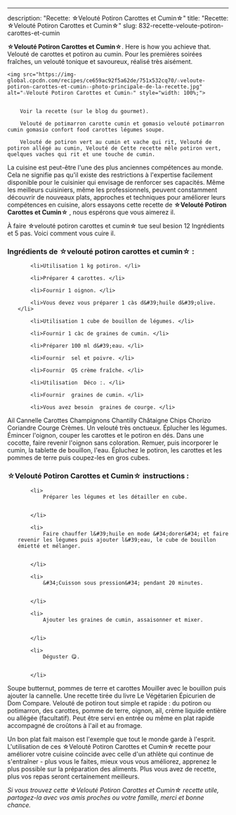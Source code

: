 ---
description: "Recette: ☆Velouté Potiron Carottes et Cumin☆"
title: "Recette: ☆Velouté Potiron Carottes et Cumin☆"
slug: 832-recette-veloute-potiron-carottes-et-cumin

<p>
	<strong>☆Velouté Potiron Carottes et Cumin☆</strong>. 
	Here is how you achieve that. Velouté de carottes et potiron au cumin. Pour les premières soirées fraîches, un velouté tonique et savoureux, réalisé très aisément.
</p>
<p>
	
	<img src="https://img-global.cpcdn.com/recipes/ce659ac92f5a62de/751x532cq70/☆veloute-potiron-carottes-et-cumin☆-photo-principale-de-la-recette.jpg" alt="☆Velouté Potiron Carottes et Cumin☆" style="width: 100%;">
	
	
		Voir la recette (sur le blog du gourmet).
	
		Velouté de potimarron carotte cumin et gomasio velouté potimarron cumin gomasio confort food carottes légumes soupe.
	
		Velouté de potiron vert au cumin et vache qui rit, Velouté de potiron allégé au cumin, Velouté de Cette recette mêle potiron vert, quelques vaches qui rit et une touche de cumin.
	
</p>

La cuisine est peut-être l'une des plus anciennes compétences au monde. Cela ne signifie pas qu'il existe des restrictions à l'expertise facilement disponible pour le cuisinier qui envisage de renforcer ses capacités. Même les meilleurs cuisiniers, même les professionnels, peuvent constamment découvrir de nouveaux plats, approches et techniques pour améliorer leurs compétences en cuisine, alors essayons cette recette de <strong> ☆Velouté Potiron Carottes et Cumin☆ </strong>, nous espérons que vous aimerez il.

<!--inarticleads1-->

À faire ☆velouté potiron carottes et cumin☆ tue seul besion 12 Ingrédients et 5 pas. Voici comment vous cuire il.

<h3>Ingrédients de ☆velouté potiron carottes et cumin☆ :</h3>

<ol>
	
		<li>Utilisation 1 kg potiron. </li>
	
		<li>Préparer 4 carottes. </li>
	
		<li>Fournir 1 oignon. </li>
	
		<li>Vous devez vous préparer 1 càs d&#39;huile d&#39;olive. </li>
	
		<li>Utilisation 1 cube de bouillon de légumes. </li>
	
		<li>Fournir 1 càc de graines de cumin. </li>
	
		<li>Préparer 100 ml d&#39;eau. </li>
	
		<li>Fournir  sel et poivre. </li>
	
		<li>Fournir  QS crème fraîche. </li>
	
		<li>Utilisation  Déco :. </li>
	
		<li>Fournir  graines de cumin. </li>
	
		<li>Vous avez besoin  graines de courge. </li>
	
</ol>

Ail Cannelle Carottes Champignons Chantilly Châtaigne Chips Chorizo Coriandre Courge Crèmes. Un velouté très onctueux. Éplucher les légumes. Émincer l&#39;oignon, couper les carottes et le potiron en dés. Dans une cocotte, faire revenir l&#39;oignon sans coloration. Remuer, puis incorporer le cumin, la tablette de bouillon, l&#39;eau. Épluchez le potiron, les carottes et les pommes de terre puis coupez-les en gros cubes. 

<!--inarticleads2-->

<h3>☆Velouté Potiron Carottes et Cumin☆ instructions :</h3>

<ol>
	
		<li>
			Préparer les légumes et les détailler en cube.
			
			
		</li>
	
		<li>
			Faire chauffer l&#39;huile en mode &#34;dorer&#34; et faire revenir les légumes puis ajouter l&#39;eau, le cube de bouillon émietté et mélanger.
			
			
		</li>
	
		<li>
			&#34;Cuisson sous pression&#34; pendant 20 minutes.
			
			
		</li>
	
		<li>
			Ajouter les graines de cumin, assaisonner et mixer.
			
			
		</li>
	
		<li>
			Déguster 😋.
			
			
		</li>
	
</ol>

Soupe butternut, pommes de terre et carottes Mouiller avec le bouillon puis ajouter la cannelle. Une recette tirée du livre Le Végétarien Épicurien de Dom Compare. Velouté de potiron tout simple et rapide : du potiron ou potimarron, des carottes, pomme de terre, oignon, ail, crème liquide entière ou allégée (facultatif). Peut être servi en entrée ou même en plat rapide accompagné de croûtons à l&#39;ail et au fromage. 

<!--inarticleads1-->

<p>
Un bon plat fait maison est l'exemple que tout le monde garde à l'esprit. L'utilisation de ces ☆Velouté Potiron Carottes et Cumin☆ recette pour améliorer votre cuisine coïncide avec celle d'un athlète qui continue de s'entraîner - plus vous le faites, mieux vous vous améliorez, apprenez le plus possible sur la préparation des aliments. Plus vous avez de recette, plus vos repas seront certainement meilleurs.
</p>

<p>
<i>Si vous trouvez cette ☆Velouté Potiron Carottes et Cumin☆ recette utile, partagez-la avec vos amis proches ou votre famille, merci et bonne chance.</i>
</p>
